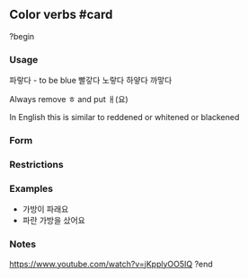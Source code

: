 ## Color verbs #card
?begin
### Usage

파랗다 - to be blue
빨갛다
노랗다
하얗다
까맣다

Always remove ㅎ and put ㅐ(요)

In English this is similar to reddened or whitened or blackened
### Form
### Restrictions
### Examples
* 가방이 파래요
* 파란 가방을 샀어요
### Notes
https://www.youtube.com/watch?v=jKpplyOO5IQ
?end
